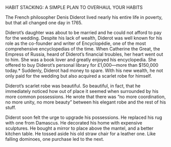 HABIT STACKING: A SIMPLE PLAN TO OVERHAUL YOUR HABITS

The French philosopher Denis Diderot lived nearly his entire life in
poverty, but that all changed one day in 1765.

Diderot’s daughter was about to be married and he could not afford
to pay for the wedding. Despite his lack of wealth, Diderot was well
known for his role as the co-founder and writer of Encyclopédie, one
of the most comprehensive encyclopedias of the time. When Catherine
the Great, the Empress of Russia, heard of Diderot’s financial troubles,
her heart went out to him. She was a book lover and greatly enjoyed
his encyclopedia. She offered to buy Diderot’s personal library for
£1,000—more than $150,000 today.* Suddenly, Diderot had money to
spare. With his new wealth, he not only paid for the wedding but also
acquired a scarlet robe for himself.

Diderot’s scarlet robe was beautiful. So beautiful, in fact, that he
immediately noticed how out of place it seemed when surrounded by
his more common possessions. He wrote that there was “no more
coordination, no more unity, no more beauty” between his elegant
robe and the rest of his stuff.

Diderot soon felt the urge to upgrade his possessions. He replaced
his rug with one from Damascus. He decorated his home with
expensive sculptures. He bought a mirror to place above the mantel,
and a better kitchen table. He tossed aside his old straw chair for a
leather one. Like falling dominoes, one purchase led to the next.